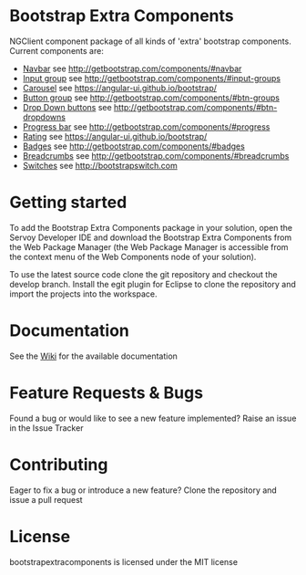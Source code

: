 # Bootstrap Extra Components

NGClient component package of all kinds of 'extra' bootstrap components. Current components are: 

* [Navbar](https://github.com/Servoy/bootstrapextracomponents/wiki/Navbar)  see http://getbootstrap.com/components/#navbar
* [Input group](https://github.com/Servoy/bootstrapextracomponents/wiki/Inputgroup)  see http://getbootstrap.com/components/#input-groups
* [Carousel](https://github.com/Servoy/bootstrapextracomponents/wiki/Carousel) see https://angular-ui.github.io/bootstrap/
* [Button group](https://github.com/Servoy/bootstrapextracomponents/wiki/Button-group) see http://getbootstrap.com/components/#btn-groups
* [Drop Down buttons](https://github.com/Servoy/bootstrapextracomponents/wiki/Drop-Down) see http://getbootstrap.com/components/#btn-dropdowns
* [Progress bar](https://github.com/Servoy/bootstrapextracomponents/wiki/Progress-Bar) see http://getbootstrap.com/components/#progress
* [Rating](https://github.com/Servoy/bootstrapextracomponents/wiki/Rating) see https://angular-ui.github.io/bootstrap/
* [Badges](https://github.com/Servoy/bootstrapextracomponents/wiki/Badges) see http://getbootstrap.com/components/#badges
* [Breadcrumbs](https://github.com/Servoy/bootstrapextracomponents/wiki/Breadcrumbs) see http://getbootstrap.com/components/#breadcrumbs
* [Switches](https://github.com/Servoy/bootstrapextracomponents/wiki/Switch) see http://bootstrapswitch.com

# Getting started

To add the Bootstrap Extra Components package in your solution, open the Servoy Developer IDE and download the Bootstrap Extra Components from the Web Package Manager (the Web Package Manager is accessible from the context menu of the Web Components node of your solution).

To use the latest source code clone the git repository and checkout the develop branch. Install the egit plugin for Eclipse to clone the repository and import the projects into the workspace.

# Documentation

See the [Wiki](https://github.com/Servoy/bootstrapextracomponents/wiki) for the available documentation

# Feature Requests & Bugs

Found a bug or would like to see a new feature implemented? Raise an issue in the Issue Tracker

# Contributing

Eager to fix a bug or introduce a new feature? Clone the repository and issue a pull request

# License

bootstrapextracomponents is licensed under the MIT license
